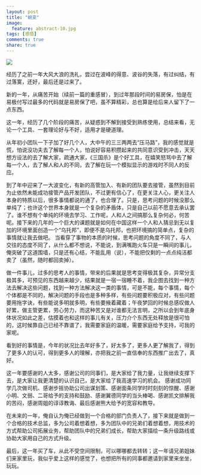 ```yaml
---
layout: post
title: "蜕变"
image:
  feature: abstract-10.jpg
tags: [感悟]
comments: true
share: true
---
```


![](http://pic.yupoo.com/peigen123_v/Eon13B2R/medium.jpg)

经历了之前一年大风大浪的洗礼，尝过在波峰的得意、波谷的失落，有过纠结，有过落寞，还好，最后还是过来了。

新的一年，从痛苦开始（续前一篇的重感冒），到过年那段时间的易房保，怕是在易极付写过最多的代码就是易房保了吧，虽不算精彩，总也算是给后来人留下了一点东西。

这一年，经历了几个阶段的痛苦，从疑惑到不解到接受到熟练使用，总结来看，无论一个工具、一套理论好与不好，适用才是硬道理。

从年初小团队一下子加了好几个人，大中午的三三两两去“压马路”，我的感觉就是慌，怕说没功夫去了解每一个人，怕说好容易积攒起来的共同意识受到冲击，天天想方设法的去了解大家，疏通大家，《三国杀》是个好工具，在嬉笑怒骂中去了解每一个人，去了解人和人的不同，去了解在玩一个模拟显示的游戏时不同人的反应。

到了年中迎来了一大波变化，有新的高管加入、有新的团队要去接管，虽然到目前为止依然未能成功接管产品开发团队，不过更有信心了，在更关注人心，更关注人本身的特质以后，很多事情都说的通了，也合理了。只是，思考问题的时候没那么单纯了；也许这个世界本身就是一个复杂的矛盾体，只是自己以前不愿意去承认罢了。谁不想有个单纯的环境去学习、工作呢，人和人之间搞那么复杂何必，何苦呢。接下来的几年的一个巨大的课题就是如何在中国这样一个人和人猜忌到无以复加的环境里面创造一个“乌托邦”，即便不是乌托邦，也把环境搞的简单点，复杂的事情就让我去做吧。
当看穿了事物的本质的时候，思考问题的角度不同了，与人交往的态度不同了，从什么都不想说，不能说，到满嘴跑火车只是一瞬间的事儿，俺突破了这道围墙，只是还有心结，不能乱用（说），不能把仅剩的一点点纯洁都卖了（虽然，随时都回卖掉）。

做一件事儿，过多的思考人的事情，带来的后果就是思考变得极其复杂，异常分支极其多，可预见的东西越来越少，结果就是一宿一宿睡不着，我企图去找到一种方法去解决这些问题，找到一种方法解决这一类的事情，可是不能，每个事情，每个个体都是不同的，解决问题的手段也是多种多样，有些问题要积极应对，有些问题要用拖字诀，有些能说多明就多明，有些要掖着藏着；午夜梦回的时候总感叹做人好累，做主管更累，劳心劳力，而这种苦又是对谁都无法言明，之所以会到年底身体状况如此之差，估摸着也和这样的事儿有关，压力介个东西无处释放是很可怕的，这时候靠自己已经不靠谱了，我需要家庭的温暖，需要家庭给予支持，可我的家呢。

看到好的事情是，今年的状况比去年好多了，好太多了，更多人更了解我了，得到了更多人的认可，得到更多人的理解，亦把我之前一直信奉的东西推广出去了，真好。

这一年要感谢的人太多，感谢公司的同事们，是大家给了我力量，让我继续支撑下去，是大家让我更清楚的认识自己，是大家给了我高速学习的机会。
感谢成功同学几次做司机、感谢步摇协助公司出谋划策、感谢面条同学时时刻刻的惊醒、感谢小明、文弱、二哥给予的支持和鼓励、感谢翼德同学的当头棒喝、感谢凯文排解我的苦闷，感谢周姐的谆谆教诲、最后感谢熊大给予的宽容和教导。

在未来的一年，俺自认为俺已经做到一个合格的部门负责人了，接下来就是做到一个合格的技术总监，多为公司着想着想，多为团队中的兄弟们着想着想，用技术的方式帮助公司拓展业务，帮助团队中的兄弟们成长，帮助大家描绘一条升级路线或协助大家用自己的方式升级。

最后，这一年买了车，从此不受空间限制，可以哪哪都去转转；这一年请兄弟姐妹们来家里玩，我似乎爱上这样的感觉了，也想把所有的同事都邀请到家里来坐坐，玩玩。

